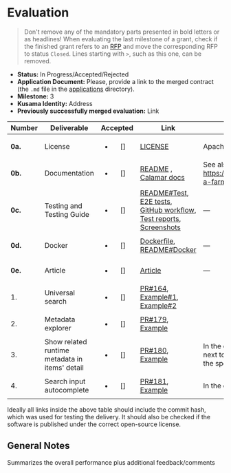 # Evaluation

> Don't remove any of the mandatory parts presented in bold letters or as headlines!
> When evaluating the last milestone of a grant, check if the finished grant refers to an [RFP](https://grants.web3.foundation/docs/rfps) and move the corresponding RFP to status `Closed`.
> Lines starting with `>`, such as this one, can be removed.

- **Status:** In Progress/Accepted/Rejected
- **Application Document:** Please, provide a link to the merged contract (the `.md` file in the [applications](https://github.com/w3f/Grants-Program/tree/master/applications) directory). 
- **Milestone:** 3
- **Kusama Identity:** Address
- **Previously successfully merged evaluation:** Link

| Number | Deliverable | Accepted | Link | Evaluation Notes |
| ------ | ----------- | :------: | ---- |----------------- |
| **0a.** | License | <ul><li>[] </li></ul> | [LICENSE](https://github.com/topmonks/calamar/blob/76954c810465eafaab7755d7c19308cc36726d17/LICENSE.txt) | Apache License 2.0 |
| **0b.** | Documentation             | <ul><li>[] </li></ul> | [README](https://github.com/topmonks/calamar/blob/76954c810465eafaab7755d7c19308cc36726d17/README.md) , [Calamar docs](https://docs.calamar.app/)| See also https://docs.melodot.io/guide/node/strating-a-farmer-client/ |
| **0c.** | Testing and Testing Guide | <ul><li>[] </li></ul> | [README#Test](https://github.com/topmonks/calamar/blob/76954c810465eafaab7755d7c19308cc36726d17/README.md#test), [E2E tests](https://github.com/topmonks/calamar/tree/76954c810465eafaab7755d7c19308cc36726d17/test/e2e), [GitHub workflow](https://github.com/topmonks/calamar/blob/76954c810465eafaab7755d7c19308cc36726d17/.github/workflows/test-and-deploy.yml#L27), [Test reports](https://github.com/topmonks/calamar/deployments?environment=test-report#activity-log), [Screenshots](https://app.argos-ci.com/topmonks/calamar) | — |
| **0d.** | Docker                    | <ul><li>[] </li></ul> | [Dockerfile](https://github.com/topmonks/calamar/blob/76954c810465eafaab7755d7c19308cc36726d17/Dockerfile), [README#Docker](https://github.com/topmonks/calamar/blob/76954c810465eafaab7755d7c19308cc36726d17/README.md#docker) | — |
| **0e.** | Article                   | <ul><li>[] </li></ul> | [Article](https://medium.com/@uiii/calamar-block-explorer-milestone-3-finished-29fd816bf3fd) | — |
| 1. | Universal search | <ul><li>[] </li></ul> | [PR#164](https://github.com/topmonks/calamar/pull/164), [Example#1](https://46dc40bb.calamar.pages.dev/search/blocks?query=123), [Example#2](https://46dc40bb.calamar.pages.dev/search?query=balances) | |
| 2. | Metadata explorer | <ul><li>[] </li></ul> | [PR#179](https://github.com/topmonks/calamar/pull/179), [Example](https://46dc40bb.calamar.pages.dev/polkadot/runtime/9430/balances) | |
| 3. | Show related runtime metadata in items' detail | <ul><li>[] </li></ul> | [PR#180](https://github.com/topmonks/calamar/pull/180), [Example](https://46dc40bb.calamar.pages.dev/polkadot/event/18493287-41) | In the example hover ower the book icon next to the event's name, also you can click the spec version link. |
| 4. | Search input autocomplete | <ul><li>[] </li></ul> | [PR#181](https://github.com/topmonks/calamar/pull/181), [Example](https://46dc40bb.calamar.pages.dev/) | In the example, write `tr` into the search input. |

Ideally all links inside the above table should include the commit hash,
which was used for testing the delivery. It should also be checked if the software is published under the correct open-source license.

## General Notes

Summarizes the overall performance plus additional feedback/comments
